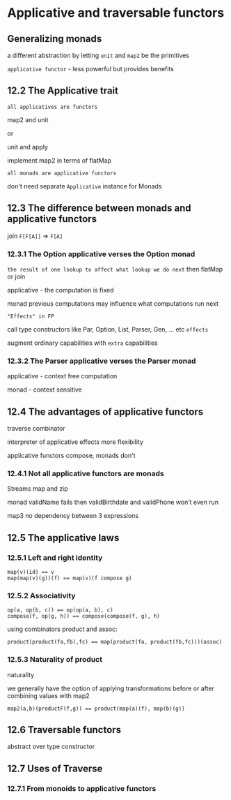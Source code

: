 # Applicative and traversable functors

## Generalizing monads

 a different abstraction by letting `unit` and `map2` be the primitives
 
 `applicative functor` - less powerful but provides benefits
 
 ## 12.2 The Applicative trait
 
 `all applicatives are functors`
 
 map2 and unit
 
 or
 
 unit and apply
 
 implement map2 in terms of flatMap
 
 `all monads are applicative functors`
 
 don't need separate `Applicative` instance for Monads
 
 ## 12.3 The difference between monads and applicative functors
 
 join `F[F[A]]` => `F[A]`
 
 ### 12.3.1 The Option applicative verses the Option monad
 
 `the result of one lookup to affect what lookup we do next` then flatMap or join
 
 applicative - the computation is fixed
 
 monad previous computations may influence what computations run next
 
 `"Effects" in FP`
 
 call type constructors like Par, Option, List, Parser, Gen, ... etc `effects`
 
 augment ordinary capabilities with `extra` capabilities
 
 ### 12.3.2 The Parser applicative verses the Parser monad
 
 applicative - context free computation
 
 monad - context sensitive 
 
 ## 12.4 The advantages of applicative functors
 
 traverse combinator
 
 interpreter of applicative effects more flexibility
 
 applicative functors compose, monads don't
 
 ### 12.4.1 Not all applicative functors are monads
 
 Streams map and zip
 
 monad validName fails then validBirthdate and validPhone won’t even run
 
 map3 no dependency between 3 expressions
 
 ## 12.5 The applicative laws
 
 ### 12.5.1 Left and right identity
 
 ```
map(v)(id) == v
map(map(v)(g))(f) == map(v)(f compose g)
```

### 12.5.2 Associativity

```
op(a, op(b, c)) == op(op(a, b), c)
compose(f, op(g, h)) == compose(compose(f, g), h)
```

using combinators product and assoc:

```
product(product(fa,fb),fc) == map(product(fa, product(fb,fc)))(assoc)
```

 ### 12.5.3 Naturality of product
 
 naturality
 
 we generally have the option of applying transformations before or after combining values with map2
 
 `map2(a,b)(productF(f,g)) == product(map(a)(f), map(b)(g))`
 
 
 ## 12.6 Traversable functors
 
 abstract over type constructor
 
 ## 12.7 Uses of Traverse
 
 ### 12.7.1 From monoids to applicative functors
 
 
 
 
 